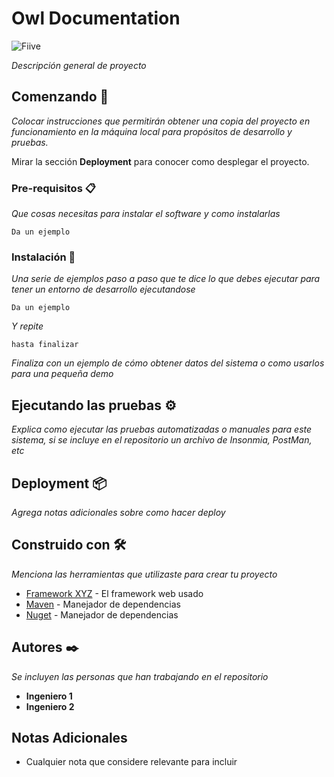 # Owl Documentation

![Fiive](https://fiivestudio.com/wp-content/uploads/2020/06/Fiive-Open-Source_2.png)

_Descripción general de proyecto_

## Comenzando 🚀

_Colocar instrucciones que permitirán obtener una copia del proyecto en funcionamiento en la máquina local para propósitos de desarrollo y pruebas._

Mirar la sección **Deployment** para conocer como desplegar el proyecto.


### Pre-requisitos 📋

_Que cosas necesitas para instalar el software y como instalarlas_

```
Da un ejemplo
```

### Instalación 🔧

_Una serie de ejemplos paso a paso que te dice lo que debes ejecutar para tener un entorno de desarrollo ejecutandose_

```
Da un ejemplo
```

_Y repite_

```
hasta finalizar
```

_Finaliza con un ejemplo de cómo obtener datos del sistema o como usarlos para una pequeña demo_

## Ejecutando las pruebas ⚙️

_Explica como ejecutar las pruebas automatizadas o manuales para este sistema, si se incluye en el repositorio un archivo de Insonmia, PostMan, etc_

## Deployment 📦

_Agrega notas adicionales sobre como hacer deploy_

## Construido con 🛠️

_Menciona las herramientas que utilizaste para crear tu proyecto_

* [Framework XYZ](http://www.sitioweb.com) - El framework web usado
* [Maven](https://maven.apache.org/) - Manejador de dependencias
* [Nuget](https://www.nuget.org/) - Manejador de dependencias

## Autores ✒️

_Se incluyen las personas que han trabajando en el repositorio_

* **Ingeniero 1**
* **Ingeniero 2**

## Notas Adicionales

* Cualquier nota que considere relevante para incluir
